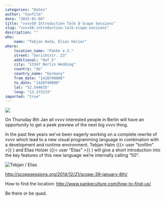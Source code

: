 ```yaml
---
categories: "Dates"
author: "tonfilm"
date: "2015-01-04"
title: "vvvv50 Introduction Talk @ Scope Sessions"
slug: "vvvv50-introduction-talk-scope-sessions"
description: ""
who: 
    name: "Tebjan Halm, Elias Holzer"
where: 
    location_name: "Panke e.V."
    street: "Gerichtstr. 23"
    additional: "Hof 5"
    city: "13347 Berlin Wedding"
    country: "de"
    country_name: "Germany"
    from_date: "1420740000"
    to_date: "1420740000"
    lat: "52.544635"
    long: "13.373233"
imported: "true"
---
```



![](50_0.png) 

On Thursday 8th Jan all vvvv interested people in Berlin will have an opportunity to get a peek preview of the next big vvvv thing.

In the past few years we’ve been eagerly working on a complete rewrite of vvvv which lead to a new visual programming language in combination with a development and runtime environment. Tebjan Halm ({{< user "tonfilm" >}} ) and Elias Holzer ({{< user "Elias" >}} ) will give a short introduction into the key features of this new language we’re internally calling "50".

![Tebjan / Elias](EliasTebjan2.png) 


http://scopesessions.org/2014/12/21/scope-39-january-8th/

How to find the location:
http://www.pankeculture.com/how-to-find-us/

Be there or be quad.